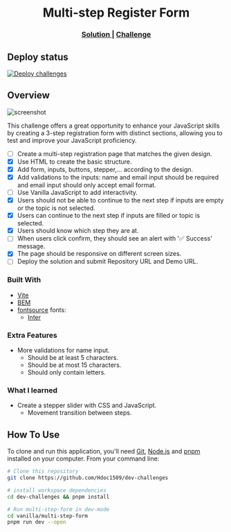 <h1 align="center">Multi-step Register Form</h1>

<div align="center">
  <h3>
    <a href="https://hdoc1509.github.io/dev-challenges/multi-step-form/">
      Solution
    </a>
    <span> | </span>
    <a href="https://devchallenges.io/challenge/multi-step-register-form">
      Challenge
    </a>
  </h3>
</div>

## Deploy status

[![Deploy challenges][deploy]](https://github.com/Hdoc1509/dev-challenges/actions/workflows/deploy.yml)

## Overview

<!-- TODO: Update screenshot once project has completed -->

![screenshot](https://user-images.githubusercontent.com/16707738/92399059-5716eb00-f132-11ea-8b14-bcacdc8ec97b.png)

This challenge offers a great opportunity to enhance your JavaScript skills by
creating a 3-step registration form with distinct sections, allowing you to test
and improve your JavaScript proficiency.

- [ ] Create a multi-step registration page that matches the given design.
- [x] Use HTML to create the basic structure.
- [x] Add form, inputs, buttons, stepper,... according to the design.
- [x] Add validations to the inputs: name and email input should be required and
      email input should only accept email format.
- [ ] Use Vanilla JavaScript to add interactivity.
- [x] Users should not be able to continue to the next step if inputs are empty
      or the topic is not selected.
- [x] Users can continue to the next step if inputs are filled or topic is
      selected.
- [x] Users should know which step they are at.
- [ ] When users click confirm, they should see an alert with '✅ Success'
      message.
- [x] The page should be responsive on different screen sizes.
- [ ] Deploy the solution and submit Repository URL and Demo URL.

### Built With

- [Vite](https://vitejs.dev/)
- [BEM](https://getbem.com/)
- [fontsource](https://fontsource.org/) fonts:
  - [Inter](https://fontsource.org/fonts/inter)

### Extra Features

- More validations for name input.
  - Should be at least 5 characters.
  - Should be at most 15 characters.
  - Should only contain letters.

### What I learned

- Create a stepper slider with CSS and JavaScript.
  - Movement transition between steps.

## How To Use

To clone and run this application, you'll need [Git](https://git-scm.com),
[Node.js](https://nodejs.org/en/download/) and
[pnpm](https://pnpm.io/installation) installed on your computer. From your
command line:

```bash
# Clone this repository
git clone https://github.com/Hdoc1509/dev-challenges

# install workspace dependencies
cd dev-challenges && pnpm install

# Run multi-step-form in dev-mode
cd vanilla/multi-step-form
pnpm run dev --open
```

[deploy]: https://github.com/Hdoc1509/dev-challenges/actions/workflows/deploy.yml/badge.svg
